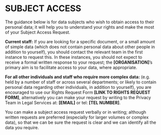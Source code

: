 # SUBJECT ACCESS

The guidance below is for data subjects who wish to obtain access to their personal data; it will help you to understand your rights and make the most of your Subject Access Request.

**Current staff:** If you are looking for a specific document, or a small amount of simple data (which does not contain personal data about other people in addition to yourself), you should contact the relevant team in the first instance to request this. In these instances, you should not expect to receive a formal written response to your request; the **[ORGANISATION]**’s primary aim is to facilitate access to your data, where appropriate.

**For all other individuals and staff who require more complex data:** (e.g. held by a number of staff or across several departments; or likely to contain personal data regarding other individuals, in addition to yourself), you are encouraged to use our Rights Request Form **[LINK TO RIGHTS REQUEST FORM]**, alternatively you can make your request by writing to the Privacy Team in Legal Services at: **[EMAIL]** or tel: **[TEL NUMBER]**.

You can make a subject access request verbally or in writing; although written requests are preferred (especially for larger volumes or complex data), so that we can be sure the request is clear and we can identify all the data you require. 
